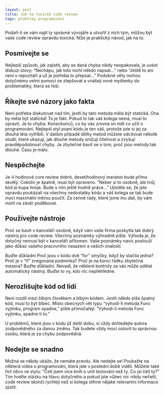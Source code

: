 ```yaml
---
layout: post
title: Jak na toxické code review
tags: praktiky programování
---
```


Podaří-li se vám najít ty správné vývojáře a utvořit z nich tým,
můžou být vaše code review opravdu toxická.
Níže je praktický návod, jak na to.

## Posmívejte se

Nejlepší způsob, jak zajistit, aby se daná chyba nikdy neopakovala,
je uvést diskuzi slovy: “Nechápu, jak toto mohl někdo napsat…” nebo
“Ještě to ani není v repozitáři a už je potřeba to přepsat…”
Podobné věty mohou dotyčnému velmi pomoci se zlepšovat a vnášejí
nové myšlenky do problematiky, která se řeší.

## Říkejte své názory jako fakta

Není potřeba diskutovat nad tím, jestli by tato metoda měla být statická.
Ona by měla být statická! To je fakt. Pokud to tak váš kolega nemá,
musí to opravit. Je to chyba. Koneckonců, co by vás zrovna on měl co učit o programování.
Nejlepší styl psaní kódu je ten váš, protože jste si jej za dlouhá léta vytříbili.
V dalším případě délky metod můžete odcitovat několik studií, které ukazují,
jak dlouhé metody snižují čitelnost a zvyšují pravděpodobnost chyby.
Je zbytečné bavit se o tom, proč jsou metody tak dlouhé. Času je málo.

## Nespěchejte

Je-li hodinové core review dobré, desetihodinový maraton bude přímo skvělý.
Cokoliv je špatně, musí být opraveno. “Neber si to osobně, ale tvůj kód je kupa hnoje.
Bude s ním ještě hodně práce...” Ujistěte se, že jste opravdu poukázali na všechny
nedostatky kódu a váš kolega se tak bude moci maximální měrou poučit.
Za cenné rady, které jsme mu dali, by vám mohl na závěr poděkovat.

## Používejte nástroje

Proč se bavit v kanceláři osobně, když vám vaše firma poskytla tak dobrý nástroj pro code review.
Všechny poznámky výhradně pište. Výhoda je, že dotyčný nemusí být v kanceláři přítomen.
Vaše poznámky navíc poslouží jako důkaz vašeho pracovního nasazení a vašich znalostí.

Buďte důkladní
Proč jsou v kódu dvě “for” smyčky, když by stačila jedna? Proč je v “if” znegovaná podmínka?
Proč je na konci řádku zbytečná mezera? Buďte důkladní.
Nevadí, že některé kontroly za vás může udělat automatický nástroj.
Buďte to vy, kdo nic nepřehlédne.

## Nerozlišujte kód od lidí

Není rozdíl mezi blbým člověkem a blbým kódem. Jestli někdo píše špatný kód, musí to být blbec.
Místo obecných vět typu “vyhodí-li metoda Func vyjímku, program spadne,”
pište přímočařeji: “Vyhodí-li metoda Func vyjímku, spadne ti to.”

U problémů, které jsou v kódu již delší dobu, si vždy dohledejte autora zodpovědného za danou změnu.
Tak budete vždy moci oslovit tu správnou osobu, která je za chybu zodpovědná.

## Nedejte se snadno

Možná se někdy ukáže, že nemáte pravdu. Ale nedejte se! Poukažte na některá videa o programování,
která jste v poslední době viděli. Můžete také říct něco ve stylu:
“Četl jsem více knih o unit testování než ty. Co jsi četl ty?”
Tím hodíte otázku na hlavu dotyčného a pokud jste vůbec nic nikdy nečetli,
code review skončí rychleji než si kolega stihne nějaké relevantní informace zjistit.
